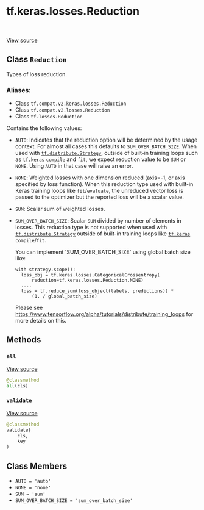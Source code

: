 <div itemscope itemtype="http://developers.google.com/ReferenceObject">
<meta itemprop="name" content="tf.keras.losses.Reduction" />
<meta itemprop="path" content="Stable" />
<meta itemprop="property" content="all"/>
<meta itemprop="property" content="validate"/>
<meta itemprop="property" content="AUTO"/>
<meta itemprop="property" content="NONE"/>
<meta itemprop="property" content="SUM"/>
<meta itemprop="property" content="SUM_OVER_BATCH_SIZE"/>
</div>

# tf.keras.losses.Reduction

<!-- Insert buttons -->

<table class="tfo-notebook-buttons tfo-api" align="left">
</table>

<a target="_blank" href="/code/stable/tensorflow/python/ops/losses/loss_reduction.py">View source</a>



## Class `Reduction`

<!-- Start diff -->
Types of loss reduction.



### Aliases:

* Class `tf.compat.v2.keras.losses.Reduction`
* Class `tf.compat.v2.losses.Reduction`
* Class `tf.losses.Reduction`


<!-- Placeholder for "Used in" -->

Contains the following values:

* `AUTO`: Indicates that the reduction option will be determined by the usage
   context. For almost all cases this defaults to `SUM_OVER_BATCH_SIZE`. When
   used with <a href="../../../tf/distribute/Strategy.md"><code>tf.distribute.Strategy</code></a>, outside of built-in training loops such
   as <a href="../../../tf/keras.md"><code>tf.keras</code></a> `compile` and `fit`, we expect reduction value to be
   `SUM` or `NONE`. Using `AUTO` in that case will raise an error.
* `NONE`: Weighted losses with one dimension reduced (axis=-1, or axis
   specified by loss function). When this reduction type used with built-in
   Keras training loops like `fit`/`evaluate`, the unreduced vector loss is
   passed to the optimizer but the reported loss will be a scalar value.
* `SUM`: Scalar sum of weighted losses.
* `SUM_OVER_BATCH_SIZE`: Scalar `SUM` divided by number of elements in losses.
   This reduction type is not supported when used with
   <a href="../../../tf/distribute/Strategy.md"><code>tf.distribute.Strategy</code></a> outside of built-in training loops like <a href="../../../tf/keras.md"><code>tf.keras</code></a>
   `compile`/`fit`.

   You can implement 'SUM_OVER_BATCH_SIZE' using global batch size like:
   ```
   with strategy.scope():
     loss_obj = tf.keras.losses.CategoricalCrossentropy(
         reduction=tf.keras.losses.Reduction.NONE)
     ....
     loss = tf.reduce_sum(loss_object(labels, predictions)) *
         (1. / global_batch_size)
   ```

   Please see
   https://www.tensorflow.org/alpha/tutorials/distribute/training_loops for
   more details on this.

## Methods

<h3 id="all"><code>all</code></h3>

<a target="_blank" href="/code/stable/tensorflow/python/ops/losses/loss_reduction.py">View source</a>

``` python
@classmethod
all(cls)
```




<h3 id="validate"><code>validate</code></h3>

<a target="_blank" href="/code/stable/tensorflow/python/ops/losses/loss_reduction.py">View source</a>

``` python
@classmethod
validate(
    cls,
    key
)
```






## Class Members

* `AUTO = 'auto'` <a id="AUTO"></a>
* `NONE = 'none'` <a id="NONE"></a>
* `SUM = 'sum'` <a id="SUM"></a>
* `SUM_OVER_BATCH_SIZE = 'sum_over_batch_size'` <a id="SUM_OVER_BATCH_SIZE"></a>
